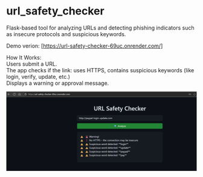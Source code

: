 # url_safety_checker
Flask-based tool for analyzing URLs and detecting phishing indicators such as insecure protocols and suspicious keywords.

Demo verion: [https://url-safety-checker-69uc.onrender.com/]

How It Works:   
Users submit a URL.  
The app checks if the link: uses HTTPS, contains suspicious keywords (like login, verify, update, etc.)  
Displays a warning or approval message.  


![Form Screenshot](paypal_comp.png)



